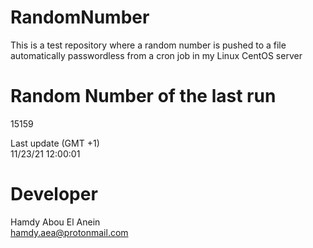 # RandomNumber    
This is a test repository where a random number is pushed to a file automatically passwordless from a cron job in my Linux CentOS server    
# Random Number of the last run   
15159
      
Last update (GMT +1)    
11/23/21 12:00:01
# Developer    
Hamdy Abou El Anein   
hamdy.aea@protonmail.com
